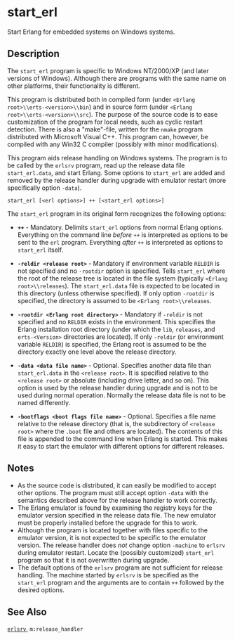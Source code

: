 <!--
%CopyrightBegin%

Copyright Ericsson AB 2023-2024. All Rights Reserved.

Licensed under the Apache License, Version 2.0 (the "License");
you may not use this file except in compliance with the License.
You may obtain a copy of the License at

    http://www.apache.org/licenses/LICENSE-2.0

Unless required by applicable law or agreed to in writing, software
distributed under the License is distributed on an "AS IS" BASIS,
WITHOUT WARRANTIES OR CONDITIONS OF ANY KIND, either express or implied.
See the License for the specific language governing permissions and
limitations under the License.

%CopyrightEnd%
-->
# start_erl

Start Erlang for embedded systems on Windows systems.

## Description

The `start_erl` program is specific to Windows NT/2000/XP (and later versions of
Windows). Although there are programs with the same name on other platforms,
their functionality is different.

This program is distributed both in compiled form (under
`<Erlang root>\\erts-<version>\\bin`) and in source form (under
`<Erlang root>\\erts-<version>\\src`). The purpose of the source code is to
ease customization of the program for local needs, such as cyclic restart
detection. There is also a "make"-file, written for the `nmake` program
distributed with Microsoft Visual C++. This program can, however, be compiled
with any Win32 C compiler (possibly with minor modifications).

This program aids release handling on Windows systems. The program is to be
called by the `erlsrv` program, read up the release data file `start_erl.data`,
and start Erlang. Some options to `start_erl` are added and removed by the
release handler during upgrade with emulator restart (more specifically option
`-data`).

```text
start_erl [<erl options>] ++ [<start_erl options>]
```

The `start_erl` program in its original form recognizes the following options:

- **`++`** - Mandatory. Delimits `start_erl` options from normal Erlang options.
  Everything on the command line _before_ `++` is interpreted as options to be
  sent to the `erl` program. Everything _after_ `++` is interpreted as options
  to `start_erl` itself.

- **`-reldir <release root>`** - Mandatory if environment variable `RELDIR` is
  not specified and no `-rootdir` option is specified. Tells `start_erl` where
  the root of the release tree is located in the file system (typically
  `<Erlang root>\\releases`). The `start_erl.data` file is expected to be
  located in this directory (unless otherwise specified). If only option
  `-rootdir` is specified, the directory is assumed to be
  `<Erlang root>\\releases`.

- **`-rootdir <Erlang root directory>`** - Mandatory if `-reldir` is not
  specified and no `RELDIR` exists in the environment. This specifies the Erlang
  installation root directory (under which the `lib`, `releases`, and
  `erts-<Version>` directories are located). If only `-reldir` (or environment
  variable `RELDIR`) is specified, the Erlang root is assumed to be the
  directory exactly one level above the release directory.

- **`-data <data file name>`** - Optional. Specifies another data file than
  `start_erl.data` in the `<release root>`. It is specified relative to the
  `<release root>` or absolute (including drive letter, and so on). This option is
  used by the release handler during upgrade and is not to be used during normal
  operation. Normally the release data file is not to be named differently.

- **`-bootflags <boot flags file name>`** - Optional. Specifies a file name
  relative to the release directory (that is, the subdirectory of `<release root>`
  where the `.boot` file and others are located). The contents of this file is
  appended to the command line when Erlang is started. This makes it easy to
  start the emulator with different options for different releases.

## Notes

- As the source code is distributed, it can easily be modified to accept other
  options. The program must still accept option `-data` with the semantics
  described above for the release handler to work correctly.
- The Erlang emulator is found by examining the registry keys for the emulator
  version specified in the release data file. The new emulator must be properly
  installed before the upgrade for this to work.
- Although the program is located together with files specific to the emulator
  version, it is not expected to be specific to the emulator version. The
  release handler does _not_ change option `-machine` to `erlsrv` during
  emulator restart. Locate the (possibly customized) `start_erl` program so that
  it is not overwritten during upgrade.
- The default options of the `erlsrv` program are not sufficient for release
  handling. The machine started by `erlsrv` is be specified as the `start_erl`
  program and the arguments are to contain `++` followed by the desired options.

## See Also

[`erlsrv`](erlsrv_cmd.md), `m:release_handler`
